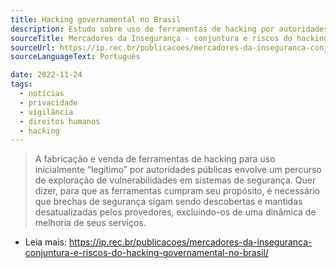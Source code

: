 ```yaml
---
title: Hacking governamental no Brasil
description: Estudo sobre uso de ferramentas de hacking por autoridades brasileiras conclui que as contratações são mais profundas do que se supunha, oferecendo risco aos direitos humanos no Brasill.
sourceTitle: Mercadores da Insegurança - conjuntura e riscos do hacking governamental no Brasil
sourceUrl: https://ip.rec.br/publicacoes/mercadores-da-inseguranca-conjuntura-e-riscos-do-hacking-governamental-no-brasil/
sourceLanguageText: Português

date: 2022-11-24
tags:
  - notícias
  - privacidade
  - vigilância
  - direitos humanos
  - hacking
---
```


> A fabricação e venda de ferramentas de hacking para uso inicialmente “legítimo” por autoridades públicas envolve um percurso de exploração de vulnerabilidades em sistemas de segurança. Quer dizer, para que as ferramentas cumpram seu propósito, é necessário que brechas de segurança sigam sendo descobertas e mantidas desatualizadas pelos provedores, excluindo-os de uma dinâmica de melhoria de seus serviços.

* Leia mais: https://ip.rec.br/publicacoes/mercadores-da-inseguranca-conjuntura-e-riscos-do-hacking-governamental-no-brasil/


